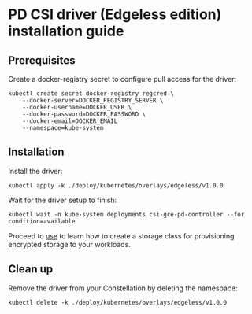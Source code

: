 # PD CSI driver (Edgeless edition) installation guide

## Prerequisites

Create a docker-registry secret to configure pull access for the driver:
```shell
kubectl create secret docker-registry regcred \
    --docker-server=DOCKER_REGISTRY_SERVER \
    --docker-username=DOCKER_USER \
    --docker-password=DOCKER_PASSWORD \
    --docker-email=DOCKER_EMAIL
    --namespace=kube-system
```

## Installation

Install the driver:
```shell
kubectl apply -k ./deploy/kubernetes/overlays/edgeless/v1.0.0
```

Wait for the driver setup to finish:
```shell
kubectl wait -n kube-system deployments csi-gce-pd-controller --for condition=available
```

Proceed to [use](use.md) to learn how to create a storage class for provisioning encrypted storage to your workloads.

## Clean up

Remove the driver from your Constellation by deleting the namespace:
```shell
kubectl delete -k ./deploy/kubernetes/overlays/edgeless/v1.0.0
```
